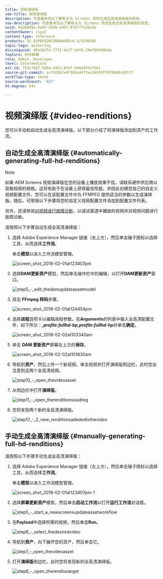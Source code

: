```yaml
---
title: 视频演绎版
seo-title: 视频演绎版
description: 可查看本页以了解有关为 Screens 项目生成全高清演绎版的信息。
seo-description: 可查看本页以了解有关为 Screens 项目生成全高清演绎版的信息。
uuid: 0a3b009e-8a97-4396-ad47-97077fe26cde
contentOwner: jsyal
content-type: reference
products: SG_EXPERIENCEMANAGER/6.5/SCREENS
topic-tags: authoring
discoiquuid: 40a182fd-7772-4ef7-b4fd-29ef99390b4a
feature: 创作屏幕
role: Admin, Developer
level: Intermediate
exl-id: 752c74d7-5d6d-4363-97ef-b96e97d2f6b1
source-git-commit: acf925b7e4f3bba44ffee26919f7078dd9c491ff
workflow-type: tm+mt
source-wordcount: '427'
ht-degree: 64%

---
```


# 视频演绎版 {#video-renditions}

您可以手动和自动生成全高清演绎版。以下部分介绍了将演绎版添加到资产的工作流。

## 自动生成全高清演绎版  {#automatically-generating-full-hd-renditions}

>[!NOTE]
>
>如果 AEM Screens 视频演绎版在您的设备上播放效果不佳，请联系硬件供应商以获取视频的规格。这将有助于在设备上获得最佳性能，并因此创建您自己的自定义视频配置文件，您可以在该配置文件中为 FFMPEG 提供适当的参数以生成演绎版。随后，可使用以下步骤将您的自定义视频配置文件添加到配置文件列表。
>
>另外，还请参阅[对视频进行故障诊断](troubleshoot-videos.md)，以调试渠道中播放的视频并对视频问题进行故障诊断。

请按照以下步骤自动生成全高清演绎版：

1. 选择 Adobe Experience Manager 链接（左上方），然后单击锤子图标以选择工具，从而选择&#x200B;**工作流**。

   单击&#x200B;**模型**&#x200B;以进入工作流模型管理。

   ![screen_shot_2018-02-01at123407pm](assets/screen_shot_2018-02-01at123407pm.png)

1. 选择&#x200B;**DAM更新资产**&#x200B;模型，然后单击操作栏中的编辑，以打开&#x200B;**DAM更新资产**&#x200B;窗口。

   ![step5_-_edit_thedamupdateassetmodel](assets/step5_-_edit_thedamupdateassetmodel.png)

1. 双击 **FFmpeg 转码**&#x200B;步骤。

   ![screen_shot_2018-02-01at124454pm](assets/screen_shot_2018-02-01at124454pm.png)

1. 选择&#x200B;**进程**&#x200B;选项卡以编辑进程参数。在&#x200B;**Arguments**&#x200B;的列表中输入全高清配置文件，如下所示：***,profile:fullhd-bp,profile:fullhd-hp***&#x200B;并单击&#x200B;**确定**。

   ![screen_shot_2018-02-02at103340am](assets/screen_shot_2018-02-02at103340am.png)

1. 单击 **DAM 更新资产**&#x200B;屏幕左上方的&#x200B;**保存**。

   ![screen_shot_2018-02-02at101830am](assets/screen_shot_2018-02-02at101830am.png)

1. 导航到&#x200B;**资产**，然后上传一个新视频。单击视频并打开演绎版侧边栏，此时您会注意到这两个全高清视频。

   ![step10_-_open_thevideoasset](assets/step10_-_open_thevideoasset.png)

1. 从侧边栏中打开&#x200B;**演绎版**。

   ![step11_-_open_therenditionssiadreg](assets/step11_-_open_therenditionssiderail.png)

1. 您将发现两个新的全高清演绎版。

   ![step12_-_2_new_renditionsadededtothevideo](assets/step12_-_2_new_renditionsareaddedtothevideo.png)

## 手动生成全高清演绎版 {#manually-generating-full-hd-renditions}

请按照以下步骤手动生成全高清演绎版：

1. 选择 Adobe Experience Manager 链接（左上方），然后单击锤子图标以选择工具，从而选择&#x200B;**工作流**。

   单击&#x200B;**模型**&#x200B;以进入工作流模型管理。

   ![screen_shot_2018-02-01at123407pm-1](assets/screen_shot_2018-02-01at123407pm-1.png)

1. 选择&#x200B;**屏幕更新资产**&#x200B;模型，然后单击&#x200B;**启动工作流**&#x200B;以打开&#x200B;**运行工作流**&#x200B;对话框。

   ![step5_-_start_a_newscreensupdateassetworkflow](assets/step5_-_start_a_newscreensupdateassetworkflow.png)

1. 在&#x200B;**Payload**&#x200B;中选择所需的视频，然后单击&#x200B;**Run**。

   ![step6_-_select_thedesiredvideo](assets/step6_-_select_thedesiredvideo.png)

1. 导航到&#x200B;**资产**，向下展开您的资产，然后单击它。

   ![step7_-_open_thevideoasset](assets/step7_-_open_thevideoasset.png)

1. 打开&#x200B;**演绎版**&#x200B;侧边栏，此时您将发现新的全高清演绎版。

   ![step8_-_open_therendissiarget](assets/step8_-_open_therenditionssiderail.png)
